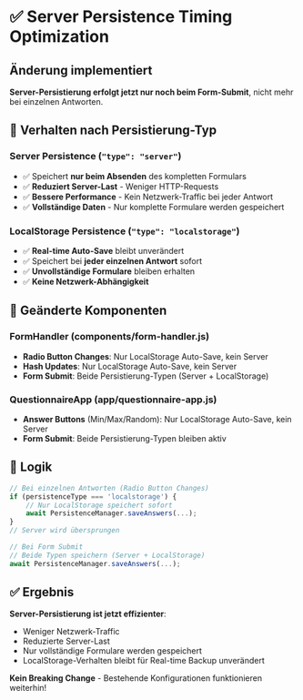 # ✅ Server Persistence Timing Optimization

## Änderung implementiert

**Server-Persistierung erfolgt jetzt nur noch beim Form-Submit**, nicht mehr bei einzelnen Antworten.

## 🔄 Verhalten nach Persistierung-Typ

### Server Persistence (`"type": "server"`)
- ✅ Speichert **nur beim Absenden** des kompletten Formulars
- ✅ **Reduziert Server-Last** - Weniger HTTP-Requests
- ✅ **Bessere Performance** - Kein Netzwerk-Traffic bei jeder Antwort
- ✅ **Vollständige Daten** - Nur komplette Formulare werden gespeichert

### LocalStorage Persistence (`"type": "localstorage"`)
- ✅ **Real-time Auto-Save** bleibt unverändert
- ✅ Speichert bei **jeder einzelnen Antwort** sofort
- ✅ **Unvollständige Formulare** bleiben erhalten
- ✅ **Keine Netzwerk-Abhängigkeit**

## 📝 Geänderte Komponenten

### FormHandler (components/form-handler.js)
- **Radio Button Changes**: Nur LocalStorage Auto-Save, kein Server
- **Hash Updates**: Nur LocalStorage Auto-Save, kein Server  
- **Form Submit**: Beide Persistierung-Typen (Server + LocalStorage)

### QuestionnaireApp (app/questionnaire-app.js)  
- **Answer Buttons** (Min/Max/Random): Nur LocalStorage Auto-Save, kein Server
- **Form Submit**: Beide Persistierung-Typen bleiben aktiv

## 🎯 Logik

```javascript
// Bei einzelnen Antworten (Radio Button Changes)
if (persistenceType === 'localstorage') {
    // Nur LocalStorage speichert sofort
    await PersistenceManager.saveAnswers(...);
}
// Server wird übersprungen

// Bei Form Submit  
// Beide Typen speichern (Server + LocalStorage)
await PersistenceManager.saveAnswers(...);
```

## ✅ Ergebnis

**Server-Persistierung ist jetzt effizienter**:
- Weniger Netzwerk-Traffic
- Reduzierte Server-Last  
- Nur vollständige Formulare werden gespeichert
- LocalStorage-Verhalten bleibt für Real-time Backup unverändert

**Kein Breaking Change** - Bestehende Konfigurationen funktionieren weiterhin!
